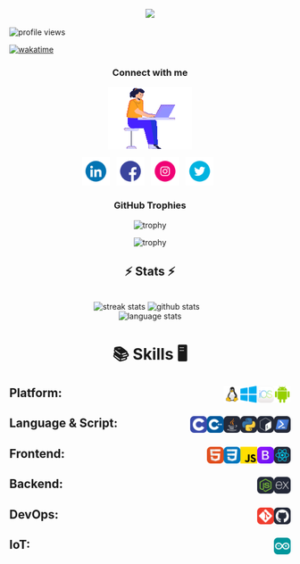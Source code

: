 <!-- banner image to be updated -->
<p align = "center">
<img src="https://readme-typing-svg.herokuapp.com?font=Bungee+Spice&size=35&pause=1000&color=1D9A39&center=true&vCenter=true&width=500&height=70&lines=Hi+there+!+;I+am+Ankika+!">
</p>

<!-- profile views -->
<p align="left"> <img src="https://komarev.com/ghpvc/?username=ankikadey&label=Profile%20views&color=0e75b6&style=flat" alt="profile     views" /> </p>

<!-- add wakatime -->
[![wakatime](https://wakatime.com/badge/user/fb642b9a-ca19-4dba-b4d2-ef00e4e6bfe4.svg)](https://wakatime.com/@fb642b9a-ca19-4dba-b4d2-ef00e4e6bfe4)

<!-- social links -->
<h3 align="center">Connect with me</h3>
<p align="center">
    <img src="resources/avatar/1844cbbc-c9a9-4aa7-8a25-663990179a99.gif" alt="avatar" align="center"></a>
</p>

<p align="center">
    <a href="https://linkedin.com/in/ankikadey"><img height="50" src="resources/socials/LinkedIn/gif/372102050_LINKEDIN_ICON_TRANSPARENT_1080.gif" alt="LinkedIn"></a>&nbsp;&nbsp;
    <a href="https://facebook.com/Ankika.Dey.2003"><img height="50" src="resources/socials/Facebook/gif/371907490_FACEBOOK_ICON_TRANSPARENT_1080.gif" alt="Facebook"></a>&nbsp;&nbsp;
    <a href="https://instagram.com/_usr.not.found_"><img height="50" src="resources/socials/Instagram/gif/371907300_INSTAGRAM_ICON_TRANSPARENT_1080.gif" alt="Instagram"></a>&nbsp;&nbsp;
    <a href="https://twitter.com/ankika_dey"><img height="50" src="resources/socials/Twitter/gif/371907030_TWITTER_ICON_TRANSPARENT_1080.gif" alt="Twitter"></a>&nbsp;&nbsp;
</p>

<!-- github trophies -->
<h3 align="center">GitHub Trophies</h3>
<div align="center">
  
![trophy](https://github-profile-trophy.vercel.app/?username=ankikadey&theme=dark_lover&no-frame=true&no-bg=true&column=3&title=Commits,Followers,Stars)
<br>

![trophy](https://github-profile-trophy.vercel.app/?username=ankikadey&theme=dark_lover&no-frame=true&no-bg=true&column=3&title=PullRequest,Repositories,Reviews)
</div>

<!-- Githb Stats Alternative -->
<h2 align="center">⚡ Stats ⚡</h2>
<br>
<div align=center>
  <img width=390 src="https://streak-stats.demolab.com/?user=ankikadey&count_private=true&theme=react&border_radius=10" alt="streak stats"/>
  <img width=368 src="https://github-readme-stats.vercel.app/api?username=ankikadey&count_private=true&show_icons=true&rank_icon=github&locale=en&theme=react&border_radius=10" alt="github stats">
    &nbsp;&nbsp;
  <br/>
  <img width=370 align=top src="https://github-readme-stats.vercel.app/api/top-langs?username=ankikadey&show_icons=true&locale=en&theme=react&border_radius=10&layout=compact&langs_count=10" height="194.8px" alt="language stats">
</div>

<!-- Skills -->
<h1 align=center>

:books: Skills :desktop_computer:
</h1>

<h2>Platform:&nbsp;&nbsp; <!-- Platform -->
    <img src="resources/Skills/platforms/android.svg" height="30" alt="Android" align=right>&nbsp;&nbsp;
    <img src="resources/Skills/platforms/ios.png" height="30" alt="iOS" align=right>&nbsp;&nbsp;
    <img src="resources/Skills/platforms/windows.svg" height="30" alt="Windows" align=right>&nbsp;&nbsp;
    <img src="resources/Skills/platforms/linux.svg" height="30" alt="Linux" align=right>&nbsp;&nbsp;
</h2>

<h2>Language & Script:&nbsp;&nbsp; <!-- Language & Script -->
    <img src="resources/Skills/languages/pwsh.svg" height="30" alt="PowerShell" align=right>&nbsp;&nbsp;
    <img src="resources/Skills/languages/bash.svg" height="30" alt="bash" align=right>&nbsp;&nbsp;
    <img src="resources/Skills/languages/python.svg" height="30" alt="python" align=right>&nbsp;&nbsp;
    <img src="resources/Skills/languages/java.svg" height="30" alt="JAVA" align=right>&nbsp;&nbsp;
    <img src="resources/Skills/languages/cpp.svg" height="30" alt="C++" align=right>&nbsp;&nbsp;
    <img src="resources/Skills/languages/c.svg" height="30" alt="C" align=right>&nbsp;&nbsp;
</h2>

<h2>Frontend:&nbsp;&nbsp; <!-- Frontend -->
    <img src="resources/Skills/frontend/react.svg" height="30" alt="React" align=right>&nbsp;&nbsp;
    <img src="resources/Skills/frontend/bootstrap.svg" height="30" alt="Bootstrap" align=right>&nbsp;&nbsp;
    <img src="resources/Skills/languages/js.png" height="30" alt="JavaScript" align=right>&nbsp;&nbsp;
    <img src="resources/Skills/frontend/css.svg" height="30" alt="CSS" align=right>&nbsp;&nbsp;
    <img src="resources/Skills/frontend/html.svg" height="30" alt="HTML" align=right>&nbsp;&nbsp;
</h2>

<h2>Backend:&nbsp;&nbsp; <!-- Backend -->
    <img src="resources/Skills/backend/express-js.svg" height="30" alt="ExpressJS" align=right>&nbsp;&nbsp;
    <img src="resources/Skills/backend/node-js.svg" height="30" alt="Node.js" align=right>&nbsp;&nbsp;
</h2>

<h2>DevOps:&nbsp;&nbsp; <!-- DevOps -->
    <img src="resources/Skills/dev-ops/github.svg" height="30" alt="Github" align=right>&nbsp;&nbsp;
    <img src="resources/Skills/dev-ops/git.svg" height="30" alt="Git" align=right>&nbsp;&nbsp;
</h2>

<h2>IoT:&nbsp;&nbsp; <!-- IoT -->
    <img src="resources/Skills/iot/arduino.svg" height="30" alt="Arduino" align=right>&nbsp;&nbsp;
</h2>

<!--START_SECTION:waka-->
<!--END_SECTION:waka-->
